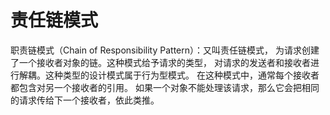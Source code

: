 # 责任链模式

职责链模式（Chain of Responsibility Pattern）：又叫责任链模式，
为请求创建了一个接收者对象的链。这种模式给予请求的类型，
对请求的发送者和接收者进行解耦。这种类型的设计模式属于行为型模式。
在这种模式中，通常每个接收者都包含对另一个接收者的引用。
如果一个对象不能处理该请求，那么它会把相同的请求传给下一个接收者，依此类推。

